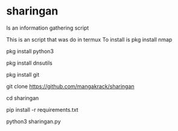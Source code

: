 # sharingan
Is an information gathering script

This is an script that was do in termux 
To install is
pkg install nmap

pkg install python3

pkg install dnsutils

pkg install git 

git clone https://github.com/mangakrack/sharingan

cd sharingan

pip install -r requirements.txt

python3 sharingan.py
